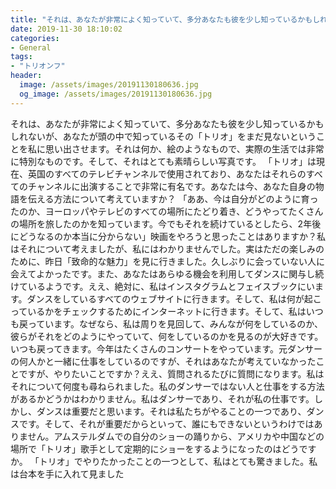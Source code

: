 ```yaml
---
title: "それは、あなたが非常によく知っていて、多分あなたも彼を少し知っているかもしれないが、あなたが頭の中で知っているその「トリオ」をまだ見ないということを私に思い出させます。"
date: 2019-11-30 18:10:02
categories:
- General
tags:
- "トリオンフ"
header:
  image: /assets/images/20191130180636.jpg
  og_image: /assets/images/20191130180636.jpg
---
```


それは、あなたが非常によく知っていて、多分あなたも彼を少し知っているかもしれないが、あなたが頭の中で知っているその「トリオ」をまだ見ないということを私に思い出させます。それは何か、絵のようなもので、実際の生活では非常に特別なものです。そして、それはとても素晴らしい写真です。 「トリオ」は現在、英国のすべてのテレビチャンネルで使用されており、あなたはそれらのすべてのチャンネルに出演することで非常に有名です。あなたは今、あなた自身の物語を伝える方法について考えていますか？ 「ああ、今は自分がどのように育ったのか、ヨーロッパやテレビのすべての場所にたどり着き、どうやってたくさんの場所を旅したのかを知っています。今でもそれを続けているとしたら、2年後にどうなるのか本当に分からない」映画をやろうと思ったことはありますか？私はそれについて考えましたが、私にはわかりませんでした。実はただの楽しみのために、昨日「致命的な魅力」を見に行きました。久しぶりに会っていない人に会えてよかったです。また、あなたはあらゆる機会を利用してダンスに関与し続けているようです。ええ、絶対に、私はインスタグラムとフェイスブックにいます。ダンスをしているすべてのウェブサイトに行きます。そして、私は何が起こっているかをチェックするためにインターネットに行きます。そして、私はいつも戻っています。なぜなら、私は周りを見回して、みんなが何をしているのか、彼らがそれをどのようにやっていて、何をしているのかを見るのが大好きです。いつも戻ってきます。今年はたくさんのコンサートをやっています。元ダンサーの何人かと一緒に仕事をしているのですが、それはあなたが考えていなかったことですが、やりたいことですか？ええ、質問されるたびに質問になります。私はそれについて何度も尋ねられました。私のダンサーではない人と仕事をする方法があるかどうかはわかりません。私はダンサーであり、それが私の仕事です。しかし、ダンスは重要だと思います。それは私たちがやることの一つであり、ダンスです。そして、それが重要だからといって、誰にもできないというわけではありません。アムステルダムでの自分のショーの踊りから、アメリカや中国などの場所で「トリオ」歌手として定期的にショーをするようになったのはどうですか。 「トリオ」でやりたかったことの一つとして、私はとても驚きました。私は台本を手に入れて見ました
